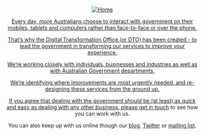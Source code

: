 <!DOCTYPE html>
  <header class="header" role="banner">
  <div class="nav-head-container">
    <a href="/" title="Home" rel="home" class="header__logo" id="logo"><img src="https://www.dto.gov.au/sites/g/files/net261/f/dto_crest_inline_0.png" alt="Home" class="header__logo-image" />

  
  <div class="field field-name-body field-type-text-with-summary field-label-hidden"><div class="field-items"><div class="field-item even" property="content:encoded"><p>Every day, more Australians choose to interact with government on their mobiles, tablets and computers rather than face-to-face or over the phone.</p>
<p>That’s why the Digital Transformation Office (or DTO) has been created - to lead the government in transforming our services to improve your experience.</p>
<p>We’re working closely with individuals, businesses and industries as well as with Australian Government departments.</p>
<p>We’re identifying where improvements are most urgently needed, and re-designing these services from the ground up.</p>
<p>If you agree that dealing with the government should be (at least) as quick and easy as dealing with any other business, please <a href="https://www.dto.gov.au/engage">get in touch</a> to see how you can work with us.</p>
<p>You can also keep up with us online though our <a href="/blog">blog</a>, <a href="https://twitter.com/ausdto">Twitter</a> or <a href="http://govspace.us10.list-manage.com/subscribe?u=18f172213d32ca205c7e524bd&amp;id=172d06cc83">mailing list</a>.</p>
</div></div></div>
  
  
</article>
          </div>

    
  </div>

  

</div>


</html>
